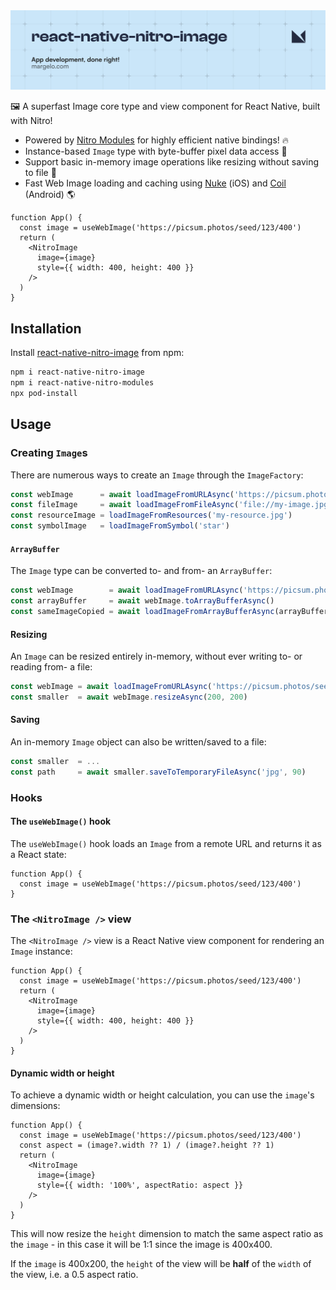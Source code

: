 <a href="https://margelo.com">
  <picture>
    <source media="(prefers-color-scheme: dark)" srcset="./img/banner-dark.png" />
    <source media="(prefers-color-scheme: light)" srcset="./img/banner-light.png" />
    <img alt="react-native-nitro-image" src="./img/banner-light.png" />
  </picture>
</a>

<br />

🖼️ A superfast Image core type and view component for React Native, built with Nitro!

- Powered by [Nitro Modules](https://nitro.margelo.com) for highly efficient native bindings! 🔥
- Instance-based `Image` type with byte-buffer pixel data access 🔗
- Support basic in-memory image operations like resizing without saving to file 📐
- Fast Web Image loading and caching using [Nuke](https://github.com/kean/Nuke) (iOS) and [Coil](https://github.com/coil-kt/coil) (Android) 🌎

```tsx
function App() {
  const image = useWebImage('https://picsum.photos/seed/123/400')
  return (
    <NitroImage
      image={image}
      style={{ width: 400, height: 400 }}
    />
  )
}
```

## Installation

Install [react-native-nitro-image](https://www.npmjs.com/package/react-native-nitro-image) from npm:

```bash
npm i react-native-nitro-image
npm i react-native-nitro-modules
npx pod-install
```

## Usage

### Creating `Image`s

There are numerous ways to create an `Image` through the `ImageFactory`:

```ts
const webImage      = await loadImageFromURLAsync('https://picsum.photos/seed/123/400')
const fileImage     = await loadImageFromFileAsync('file://my-image.jpg')
const resourceImage = loadImageFromResources('my-resource.jpg')
const symbolImage   = loadImageFromSymbol('star')
```

#### `ArrayBuffer`

The `Image` type can be converted to- and from- an `ArrayBuffer`:

```ts
const webImage        = await loadImageFromURLAsync('https://picsum.photos/seed/123/400')
const arrayBuffer     = await webImage.toArrayBufferAsync()
const sameImageCopied = await loadImageFromArrayBufferAsync(arrayBuffer)
```

#### Resizing

An `Image` can be resized entirely in-memory, without ever writing to- or reading from- a file:

```ts
const webImage = await loadImageFromURLAsync('https://picsum.photos/seed/123/400')
const smaller  = await webImage.resizeAsync(200, 200)
```

#### Saving

An in-memory `Image` object can also be written/saved to a file:

```ts
const smaller  = ...
const path     = await smaller.saveToTemporaryFileAsync('jpg', 90)
```

### Hooks

#### The `useWebImage()` hook

The `useWebImage()` hook loads an `Image` from a remote URL and returns it as a React state:

```tsx
function App() {
  const image = useWebImage('https://picsum.photos/seed/123/400')
}
```

### The `<NitroImage />` view

The `<NitroImage />` view is a React Native view component for rendering an `Image` instance:

```tsx
function App() {
  const image = useWebImage('https://picsum.photos/seed/123/400')
  return (
    <NitroImage
      image={image}
      style={{ width: 400, height: 400 }}
    />
  )
}
```

#### Dynamic width or height

To achieve a dynamic width or height calculation, you can use the `image`'s dimensions:

```tsx
function App() {
  const image = useWebImage('https://picsum.photos/seed/123/400')
  const aspect = (image?.width ?? 1) / (image?.height ?? 1)
  return (
    <NitroImage
      image={image}
      style={{ width: '100%', aspectRatio: aspect }}
    />
  )
}
```

This will now resize the `height` dimension to match the same aspect ratio as the `image` - in this case it will be 1:1 since the image is 400x400.

If the `image` is 400x200, the `height` of the view will be **half** of the `width` of the view, i.e. a 0.5 aspect ratio.

